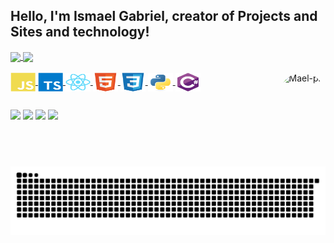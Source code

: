 ## Hello, I'm Ismael Gabriel, creator of Projects and Sites and technology!
<div>
  <a href="https://github.com/ismaelgabrieldev">
  <img height="180em" align="center" src="https://github-readme-stats.vercel.app/api?username=ismaelgabrieldev&show_icons=true&theme=dracula&include_all_commits=true&count_private=true"/>
  <img height="180em" align="center" src="https://github-readme-stats.vercel.app/api/top-langs/?username=ismaelgabrieldev&layout=compact&langs_count=7&theme=dracula"/>
</div>
<div style="display: inline_block"><br>
  <img align="center" alt="Mael-Js" height="30" width="40" src="https://raw.githubusercontent.com/devicons/devicon/master/icons/javascript/javascript-plain.svg">
  <img align="center" alt="Mael-Ts" height="30" width="40" src="https://raw.githubusercontent.com/devicons/devicon/master/icons/typescript/typescript-plain.svg">
  <img align="center" alt="Mael-React" height="30" width="40" src="https://raw.githubusercontent.com/devicons/devicon/master/icons/react/react-original.svg">
  <img align="center" alt="Mael-HTML" height="30" width="40" src="https://raw.githubusercontent.com/devicons/devicon/master/icons/html5/html5-original.svg">
  <img align="center" alt="Mael-CSS" height="30" width="40" src="https://raw.githubusercontent.com/devicons/devicon/master/icons/css3/css3-original.svg">
  <img align="center" alt="Mael-Python" height="30" width="40" src="https://raw.githubusercontent.com/devicons/devicon/master/icons/python/python-original.svg">
  <img align="center" alt="Mael-Csharp" height="30" width="40" src="https://raw.githubusercontent.com/devicons/devicon/master/icons/csharp/csharp-original.svg">
  <img align="right" alt="Mael-pic" height="150" style="border-radius:50px;" src=https://images-wixmp-ed30a86b8c4ca887773594c2.wixmp.com/f/15193b8e-35ba-4352-a514-f20c810de60b/dd2s5zj-05d07d11-69bf-4f8c-8578-544a5e689351.gif?token=eyJ0eXAiOiJKV1QiLCJhbGciOiJIUzI1NiJ9.eyJzdWIiOiJ1cm46YXBwOjdlMGQxODg5ODIyNjQzNzNhNWYwZDQxNWVhMGQyNmUwIiwiaXNzIjoidXJuOmFwcDo3ZTBkMTg4OTgyMjY0MzczYTVmMGQ0MTVlYTBkMjZlMCIsIm9iaiI6W1t7InBhdGgiOiJcL2ZcLzE1MTkzYjhlLTM1YmEtNDM1Mi1hNTE0LWYyMGM4MTBkZTYwYlwvZGQyczV6ai0wNWQwN2QxMS02OWJmLTRmOGMtODU3OC01NDRhNWU2ODkzNTEuZ2lmIn1dXSwiYXVkIjpbInVybjpzZXJ2aWNlOmZpbGUuZG93bmxvYWQiXX0.z5poBh246sY0eagiRTcc7HbztzCbTrxVEmB_RyB9ZhE>
</div>
  
   ##
 
<div> 
  <a href="https://instagram.com/ismaelgabrieldossantos" target="_blank"><img src="https://img.shields.io/badge/-Instagram-%23E4405F?style=for-the-badge&logo=instagram&logoColor=white" target="_blank"></a>
 <a href="https://discord.com/channels/897274427581038592/897274427581038595" target="_blank"><img src="https://img.shields.io/badge/Discord-7289DA?style=for-the-badge&logo=discord&logoColor=white" target="_blank"></a> 
  <a href = "ismaelgabriel31@gmail.com"><img src="https://img.shields.io/badge/-Gmail-%23333?style=for-the-badge&logo=gmail&logoColor=white" target="_blank"></a>
  <a href="https://www.linkedin.com/in/ismael-gabriel-24040b222/" target="_blank"><img src="https://img.shields.io/badge/-LinkedIn-%230077B5?style=for-the-badge&logo=linkedin&logoColor=white" target="_blank"></a> 
 
  ![Snake animation](https://github.com/ismaelgabrieldev/ismaelgabrieldev/blob/output/github-contribution-grid-snake.svg)
 
</div>
